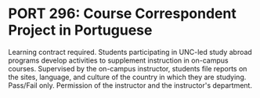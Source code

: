 # PORT 296: Course Correspondent Project in Portuguese

Learning contract required. Students participating in UNC-led study abroad programs develop activities to supplement instruction in on-campus courses. Supervised by the on-campus instructor, students file reports on the sites, language, and culture of the country in which they are studying. Pass/Fail only. Permission of the instructor and the instructor's department.